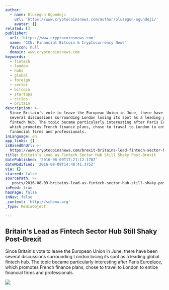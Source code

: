 ```yaml
---
author:
  - name: Olusegun Ogundeji
    url: 'https://www.cryptocoinsnews.com/author/olusegun-ogundeji/'
    avatar: {}
related: []
publisher:
  url: 'https://www.cryptocoinsnews.com'
  name: 'CCN: Financial Bitcoin & Cryptocurrency News'
  favicon: null
  domain: www.cryptocoinsnews.com
keywords:
  - fintech
  - london
  - hubs
  - global
  - foreign
  - sector
  - bitcoin
  - startups
  - cities
  - britain
description: >-
  Since Britain's vote to leave the European Union in June, there have been
  several discussions surrounding London losing its spot as a leading global
  fintech hub. The topic became particularly interesting after Paris Europlace,
  which promotes French finance plans, chose to travel to London to entice
  financial firms and professionals.
inLanguage: en
app_links: []
isBasedOnUrl: >-
  https://www.cryptocoinsnews.com/brexit-britains-lead-fintech-sector-hub-still-shaky/
title: Britain's Lead as Fintech Sector Hub Still Shaky Post-Brexit
datePublished: '2016-08-09T17:21:12.178Z'
dateModified: '2016-08-09T14:48:41.375Z'
via: {}
starred: false
sourcePath: >-
  _posts/2016-08-09-britains-lead-as-fintech-sector-hub-still-shaky-post-brexit.md
inFeed: true
hasPage: false
inNav: false
_context: 'http://schema.org'
_type: MediaObject

---
```

<article style=""><h1>Britain's Lead as Fintech Sector Hub Still Shaky Post-Brexit</h1><p>Since Britain's vote to leave the European Union in June, there have been several discussions surrounding London losing its spot as a leading global fintech hub. The topic became particularly interesting after Paris Europlace, which promotes French finance plans, chose to travel to London to entice financial firms and professionals.</p><img src="https://www.cryptocoinsnews.com/wp-content/uploads/2016/08/Britains-Lead-as-Fintech-Sector-Hub-Still-Shaky-Post-Brexit.jpg" /></article>